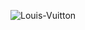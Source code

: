 ![Louis-Vuitton](http://www.jeab.com/wp-content/uploads/2017/01/Louis-Vuitton-Bag-Fun-Facts-12.jpg)
